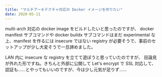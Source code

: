 ```yaml
---
title: "マルチアーキテクチャ対応の Docker イメージを作りたい"
date: 2020-05-11
---
```


multi-arch 対応の docker image をビルドしたいと思ったのですが、
docker manifest サブコマンドや docker buildx サブコマンドはまだ
experimental な上、manifest を作るには insecure ではない registry
が必要そうで、事前のセットアップが少し大変そうで一旦諦めました。

LAN 内に insecure な registry を立てて遊ぼうと思っていたのですが、
目論見が外れた形ですね。きちんと外部に公開して Let's encrypt で
SSL 対応して、認証も……とやってもいいのですが、今は少し元気が足りず……



